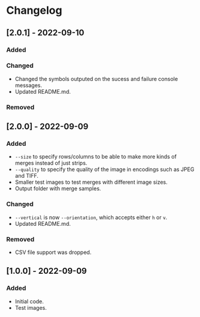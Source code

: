 # Changelog

## [2.0.1] - 2022-09-10

### Added

### Changed

- Changed the symbols outputed on the sucess and failure console messages.
- Updated README.md.

### Removed

## [2.0.0] - 2022-09-09

### Added

- `--size` to specify rows/columns to be able to make more kinds of merges instead of just strips.
- `--quality` to specify the quality of the image in encodings such as JPEG and TIFF.
- Smaller test images to test merges with different image sizes.
- Output folder with merge samples.

### Changed

- `--vertical` is now `--orientation`, which accepts either `h` or `v`.
- Updated README.md.

### Removed

- CSV file support was dropped.

## [1.0.0] - 2022-09-09

### Added

- Initial code.
- Test images.
